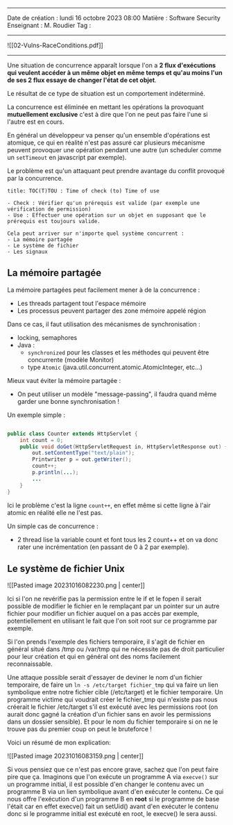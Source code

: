 
---

 Date de création : lundi 16 octobre 2023 08:00
 Matière : Software Security
 Enseignant : M. Roudier
 Tag :

---

![[02-Vulns-RaceConditions.pdf]]

---

Une situation de concurrence apparaît lorsque l'on a **2 flux d'exécutions qui veulent accéder à un même objet en même temps et qu'au moins l'un de ses 2 flux essaye de changer l'état de cet objet**.

Le résultat de ce type de situation est un comportement indéterminé.

La concurrence est éliminée en mettant les opérations la provoquant **mutuellement exclusive** c'est à dire que l'on ne peut pas faire l'une si l'autre est en cours.

En général un développeur va penser qu'un ensemble d'opérations est atomique, ce qui en réalité n'est pas assuré car plusieurs mécanisme peuvent provoquer une opération pendant une autre (un scheduler comme un `setTimeout` en javascript par exemple).

Le problème est qu'un attaquant peut prendre avantage du conflit provoqué par la concurrence.

```ad-note
title: TOC(T)TOU : Time of check (to) Time of use

- Check : Vérifier qu'un prérequis est valide (par exemple une vérification de permission)
- Use : Effectuer une opération sur un objet en supposant que le prérequis est toujours valide.

Cela peut arriver sur n'importe quel système concurrent :
- La mémoire partagée
- Le système de fichier
- Les signaux
```

## La mémoire partagée

La mémoire partagées peut facilement mener à de la concurrence :
- Les threads partagent tout l'espace mémoire
- Les processus peuvent partager des zone mémoire appelé région

Dans ce cas, il faut utilisation des mécanismes de synchronisation :
- locking, semaphores
- Java :
	- `synchronized` pour les classes et les méthodes qui peuvent être concurrente (modèle Monitor)
	- type `Atomic` (java.util.concurrent.atomic.AtomicInteger, etc...)

Mieux vaut éviter la mémoire partagée :
- On peut utiliser un modèle "message-passing", il faudra quand même garder une bonne synchronisation !

Un exemple simple :

```Java

public class Counter extends HttpServlet {
	int count = 0;
	public void doGet(HttpServletRequest in, HttpServletResponse out) {
		out.setContentType("text/plain");
		Printwriter p = out.getWriter();
		count++;
		p.println(...);
		...
	}
}
```

Ici le problème c'est la ligne `count++`, en effet même si cette ligne à l'air atomic en réalité elle ne l'est pas.

Un simple cas de concurrence :
- 2 thread lise la variable count et font tous les 2 count++ et on va donc rater une incrémentation (en passant de 0 à 2 par exemple).

## Le système de fichier Unix

![[Pasted image 20231016082230.png | center]]

Ici si l'on ne revérifie pas la permission entre le if et le fopen il serait possible de modifier le fichier en le remplaçant par un pointer sur un autre fichier pour modifier un fichier auquel on a pas accès par exemple, potentiellement en utilisant le fait que l'on soit root sur ce programme par exemple.

Si l'on prends l'exemple des fichiers temporaire,  il s'agit de fichier en général situé dans /tmp ou /var/tmp qui ne nécessite pas de droit particulier pour leur création et qui en général ont des noms facilement reconnaissable.

Une attaque possible serait d'essayer de deviner le nom d'un fichier temporaire, de faire un `ln -s /etc/target fichier_tmp` qui va faire un lien symbolique entre notre fichier cible (/etc/target) et le fichier temporaire. Un programme victime qui voudrait créer le fichier_tmp qui n'existe pas nous créerait le fichier /etc/target s'il est exécuté avec les permissions root (on aurait donc gagné la création d'un fichier sans en avoir les permissions dans un dossier sensible). Et pour le nom du fichier temporaire si on ne le trouve pas du premier coup on peut le bruteforce !

Voici un résumé de mon explication:

![[Pasted image 20231016083159.png | center]]

Si vous pensiez que ce n'est pas encore grave, sachez que l'on peut faire pire que ça.
Imaginons que l'on exécute un programme A via `execve()` sur un programme initial, il est possible d'en changer le contenu avec un programme B via un lien symbolique avant d'en exécuter le contenu. Ce qui nous offre l'exécution d'un programme B en **root** si le programme de base l'était car en effet execve() fait un setUid() avant d'en exécuter le contenu donc si le programme initial est exécuté en root, le execve() le sera aussi.

